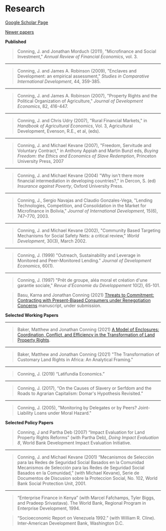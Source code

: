 # Research

[Google Scholar Page](http://scholar.google.com/citations?user=Cc1TG-AAAAAJ&hl=en)

[Newer papers](newpapers.md)

**Published**

>Conning, J. and Jonathan Morduch (2011), "Microfinance and Social Investment," _Annual Review of Financial Economics_, vol. 3.

---
>Conning, J. and James A. Robinson (2009), "Enclaves and Development: an empirical assessment,"  _Studies in Comparative International Development_, 44, 359-385.

---
>Conning, J. and James A. Robinson (2007), "Property Rights and the Political Organization of Agriculture,"  _Journal of Development Economics_, 82, 416-447.

---
>Conning, J. and Chris Udry (2007), "Rural Financial Markets," in _Handbook of Agricultural Economics_, Vol. 3, Agricultural Development, Evenson, R.E., et al, (eds).

---
>Conning, J. and Michael Kevane (2007), "Freedom, Servitude and Voluntary Contract," in Anthony Appiah and Martin Bunzl eds, _Buying Freedom: the Ethics and Economics of Slave Redemption_, Princeton University Press, 2007

---
>Conning, J. and Michael Kevane (2004) "Why isn't there more financial intermediation in developing countries?," in Dercon, S. (ed) _Insurance against Poverty_, Oxford University Press.

---
>Conning, J., Sergio Navajas and Claudio Gonzales-Vega, "Lending Technologies, Competition, and Consolidation in the Market for Microfinance in Bolivia,"  _Journal of International Development_, 15(6), 747–770, 2003.

---
>Conning, J. and Michael Kevane (2002), "Community Based Targeting Mechanisms for Social Safety Nets: a critical review,"  _World Development_, 30(3), March 2002.

---
>Conning, J. (1999) "Outreach, Sustainability and Leverage in Monitored and Peer-Monitored Lending." _Journal of Development Economics_, 60(1).

---
>Conning, J. (1997) "Prêt de groupe, aléa moral et création d'une garantie sociale," _Revue d'Économie du Développement_ 10(2), 65-101.

>Basu, Karna and Jonathan Conning (2021) [Threats to Commitment: Contracting with Present-Biased Consumers under Renegotiation Concerns](https://jhconning.github.io/commitments/) manuscript, under submission.  


**Selected Working Papers**

---
>Baker, Matthew and Jonathan Conning (2021) [A Model of Enclosures: Coordination, Conflict, and Efficiency in the Transformation of Land Property Rights](https://jhconning.github.io/enclosure_book/).

---
>Baker, Matthew and Jonathan Conning (2021) "The Transformation of Customary Land Rights in Africa: An Analytical Framing."

---
>Conning, J. (2019) “Latifundia Economics.” 

---
>Conning, J. (2017), “On the Causes of Slavery or Serfdom and the Roads to Agrarian Capitalism: Domar's Hypothesis Revisited.”  

---
> Conning, J. (2005), "Monitoring by Delegates or by Peers? Joint-Liability Loans under Moral Hazard."



**Selected Policy Papers**

> Conning, J and Partha Deb (2007) “Impact Evaluation for Land Property Rights Reforms” (with Partha Deb), *Doing Impact Evaluation 8*, World Bank Development Impact Evaluation Initiative.

---
>Conning, J. and Michael Kevane (2001) “Mecanismos de Selección para las Redes de Seguridad Social Basados en la Comunidad Mecanismos de Selección para las Redes de Seguridad Social Basados en la Comunidad,” (with Michael Kevane), Serie de Documentos de Discusion sobre la Proteccion Social, No. 102, World Bank Social Protection Unit, 2001.

---
>“Enterprise Finance in Kenya” (with Marcel Fafchamps, Tyler Biggs, and Pradeep Srivastava). The World Bank, Regional Program in Enterprise Development, 1994.   

>“Socioeconomic Report on Venezuela 1992.” (with William R. Cline). Inter-American Development Bank, Washington D.C.    